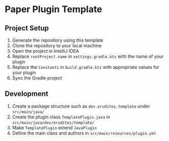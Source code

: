 # Paper Plugin Template

## Project Setup

1. Generate the repository using this template
2. Clone the repository to your local machine
3. Open the project in IntelliJ IDEA
4. Replace `rootProject.name` in `settings.gradle.kts` with the name of your plugin
5. Replace the `Constants` in `build.gradle.kts` with appropriate values for your plugin
6. Sync the Gradle project

## Development

1. Create a package structure such as `dev.erudites.template` under `src/main/java/`
2. Create the plugin class `TemplatePlugin.java` in `src/main/java/dev/erudites/template/`
3. Make `TemplatePlugin` extend `JavaPlugin`
4. Define the main class and authors in `src/main/resources/plugin.yml`